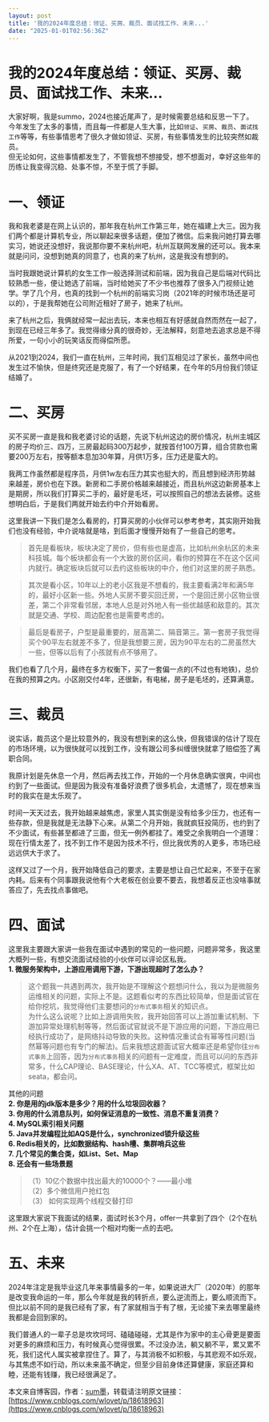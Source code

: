 ```yaml
---
layout: post
title: '我的2024年度总结：领证、买房、裁员、面试找工作、未来...'
date: "2025-01-01T02:56:36Z"
---
```

我的2024年度总结：领证、买房、裁员、面试找工作、未来...
===============================

大家好啊，我是summo，2024也接近尾声了，是时候需要总结和反思一下了。  
今年发生了太多的事情，而且每一件都是人生大事，比如`领证`、`买房`、`裁员`、`面试找工作`等等，有些事情思考了很久才做如领证、买房，有些事情发生的比较突然如裁员。  
但无论如何，这些事情都发生了，不管我想不想接受，想不想面对，幸好这些年的历练让我变得沉稳、处事不惊，不至于慌了手脚。

一、领证
====

我和我老婆是在网上认识的，那年我在杭州工作第三年，她在福建上大三。因为我们两个都是计算机专业，所以聊起来很多话题，便加了微信。后来我问她打算去哪实习，她说还没想好，我说那你要不来杭州吧，杭州互联网发展的还可以。我本来就是问问，没想到她真的同意了，也真的来了杭州，这是我没有想到的。

当时我跟她说计算机的女生工作一般选择测试和前端，因为我自己是后端对代码比较熟悉一些，便让她选了前端，当时给她买了不少书也推荐了很多入门视频让她学。学了几个月，也真的找到一个杭州的前端实习岗（2021年的时候市场还是可以的），于是我帮她在公司附近租好了房子，她来了杭州。

来了杭州之后，我俩就经常一起出去玩，本来也相互有好感就自然而然在一起了，到现在已经三年多了。我觉得缘分真的很奇妙，无法解释，刻意地去追求总是不得所爱，一句小小的玩笑话反而得偿所愿。

从2021到2024，我们一直在杭州，三年时间，我们互相见过了家长，虽然中间也发生过不愉快，但是终究还是克服了，有了一个好结果，在今年的5月份我们领证结婚了。

二、买房
====

买不买房一直是我和我老婆讨论的话题，先说下杭州这边的房价情况，杭州主城区的房子均价三、四万，三房最起码300万起步，就按首付100万算，组合贷款也需要200万左右，按等额本息加30年算，月供1万多，压力还是蛮大的。

我两工作虽然都是程序员，月供1w左右压力其实也挺大的，而且想到经济形势越来越差，房价也在下跌。新房和二手房价格越来越接近，而且杭州这边新房基本上是期房，所以我们打算买二手的，最好是毛坯，可以按照自己的想法去装修。这些想明白后，于是我们两就开始去约中介开始看房。

这里我讲一下我们是怎么看房的，打算买房的小伙伴可以参考参考，其实刚开始我们也没有经验，中介说啥就是啥，到后面才慢慢开始有了一些自己的思考。

> 首先是看板块，板块决定了房价，但有些也是虚高，比如杭州余杭区的未来科技城。每个板块都会有一个大致的房价区间，看你的预算在不在这个区间内就行。确定板块后就可以去约这些板块的中介，他们对这里的房子熟悉。

> 其次是看小区，10年以上的老小区我是不想看的，我主要看满2年和满5年的，最好小区新一些。外地人买房不要买回迁房，一个是回迁房小区物业很差，第二个非常看邻居，本地人总是对外地人有一些优越感和敌意的。其次就是交通、学校、周边配套也是需要考虑的。

> 最后是看房子，户型是最重要的，层高第二、隔音第三。第一套房子我觉得买个90平左右就差不多了，但是我想要三房，因为90平左右的二房虽然大一些，但等以后有了小孩就有点不够用了。

我们也看了几个月，最终在多方权衡下，买了一套偏一点的(不过也有地铁)，总价在我的预算之内。小区刚交付4年，还很新，有电梯，房子是毛坯的，还算满意。

三、裁员
====

说实话，裁员这个是比较意外的，我没有想到来的这么快，但我错误的估计了现在的市场环境，以为很快就可以找到工作，没有跟公司多纠缠很快就拿了赔偿签了离职合同。

我原计划是先休息一个月，然后再去找工作，开始的一个月休息确实很爽，中间也约到了一些面试。但是因为我没有准备好浪费了很多机会，太遗憾了，现在想来当时的我实在是太乐观了。

时间一天天过去，我开始越来越焦虑，家里人其实倒是没有给多少压力，也还有一些存款，但是我就是无法静下心来。从第二个月开始，我就疯狂投简历，也约到了不少面试，有些甚至都进了三面，但无一例外都挂了。难受之余我明白一个道理：现在行情太差了，找不到工作不是因为技术不行，但比我优秀的人更多，市场已经远远供大于求了。

这样又过了一个月，我开始降低自己的要求，主要是想让自己忙起来，不至于在家内耗。后来有个同事跟我说他有个大老板在创业要不要去，我想着反正也没啥事就答应了，先去找点事做吧。

四、面试
====

这里我主要跟大家讲一些我在面试中遇到的常见的一些问题，问题非常多，我这里大概列一些，有想交流面试经验的小伙伴可以评论区私我。  
**1\. 微服务架构中，上游应用调用下游，下游出现超时了怎么办？**

> 这个题我一共遇到两次，我开始是不理解这个题想问什么，我以为是微服务运维相关的问题，实际上不是。这题看似考的东西比较简单，但是面试官在给你挖坑，我觉得他们主要想问的`分布式事务`相关的知识点。  
> 为什么这么说呢？比如上游调用失败，我开始回答可以上游加重试机制、下游加异常处理机制等等，然后面试官就说不是下游应用的问题，下游应用已经执行成功了，是网络抖动导致的失败。这种情况重试会有幂等性问题(当然幂等问题也有专门的解法)。后来我想这题面试官大概率还是希望你往`分布式事务`上回答，因为`分布式事务`相关的问题有一定难度，而且可以问的东西非常多，什么CAP理论、BASE理论，什么XA、AT、TCC等模式，框架比如seata，都会问。

其他的问题  
**2\. 你是用的jdk版本是多少？用的什么垃圾回收器？**  
**3\. 你用的什么消息队列，如何保证消息的一致性、消息不重复消费？**  
**4\. MySQL索引相关问题**  
**5\. Java并发编程比如AQS是什么，synchronized锁升级这些**  
**6\. Redis相关的，比如数据结构、hash槽、集群哨兵这些**  
**7\. 几个常见的集合类，如List、Set、Map**  
**8\. 还会有一些场景题**

> （1）10亿个数据中找出最大的10000个？——最小堆  
> （2）多个微信用户抢红包  
> （3） 如何实现两个线程交替打印

这里跟大家说下我面试的结果，面试时长3个月，offer一共拿到了四个（2个在杭州、2个在上海），估计会挑一个相对均衡一点的去吧。

五、未来
====

2024年注定是我毕业这几年来事情最多的一年，如果说进大厂（2020年）的那年是改变我命运的一年，那么今年就是我的转折点，要么逆流而上，要么顺流而下。但比以前不同的是我已经有了家，有了家就相当于有了根，无论接下来去哪里最终我都是会回到家的。

我们普通人的一辈子总是坎坎坷坷、磕磕碰碰，尤其是作为家中的主心骨更是要面对更多的麻烦和压力，有时候真心觉得很累。不过没办法，躺又躺不平，累又累不死，我们这代人属实被拿捏住了。算了，与其消极不如积极，与其悲观不如乐观，与其焦虑不如行动，所以未来虽不确定，但至少目前身体还算健康，家庭还算和睦，还能有钱赚，我已经很满足了。

本文来自博客园，作者：[sum墨](https://www.cnblogs.com/wlovet/)，转载请注明原文链接：[https://www.cnblogs.com/wlovet/p/18618963](https://www.cnblogs.com/wlovet/p/18618963)